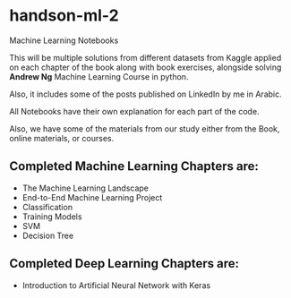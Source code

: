 # handson-ml-2

Machine Learning Notebooks

This will be multiple solutions from different datasets from Kaggle applied on each chapter of the book along with book exercises, alongside solving **Andrew Ng** Machine Learning Course in python.

Also, it includes some of the posts published on LinkedIn by me in Arabic.



All Notebooks have their own explanation for each part of the code.

Also, we have some of the materials from our study either from the Book, online materials, or courses.


## Completed Machine Learning Chapters are:

- The Machine Learning Landscape
- End-to-End Machine Learning Project
- Classification
- Training Models
- SVM
- Decision Tree



## Completed Deep Learning Chapters are:

- Introduction to Artificial Neural Network with Keras
